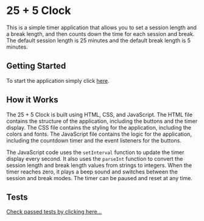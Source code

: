 # 25 + 5 Clock

This is a simple timer application that allows you to set a session length and a break length, and then counts down the time for each session and break. The default session length is 25 minutes and the default break length is 5 minutes.

## Getting Started

To start the application simply click [here](https://htmlpreview.github.io/?https://github.com/Krasipeace/Front-End-Development-Libraries---freecodecamp/blob/main/25plus5%20Clock/index.html).

## How it Works

The 25 + 5 Clock is built using HTML, CSS, and JavaScript. The HTML file contains the structure of the application, including the buttons and the timer display. The CSS file contains the styling for the application, including the colors and fonts. The JavaScript file contains the logic for the application, including the countdown timer and the event listeners for the buttons.

The JavaScript code uses the `setInterval` function to update the timer display every second. It also uses the `parseInt` function to convert the session length and break length values from strings to integers. When the timer reaches zero, it plays a beep sound and switches between the session and break modes. The timer can be paused and reset at any time. 

## Tests

[Check passed tests by clicking here...](https://codepen.io/krasipeace/pen/vYQWNYp)